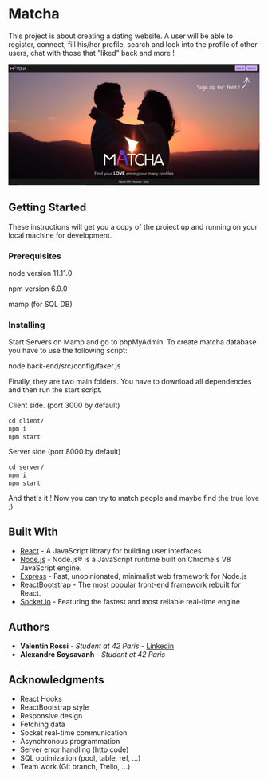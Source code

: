 # Matcha

This project is about creating a dating website.
A user will be able to register, connect, fill his/her profile, search and look into the profile of other users, chat with those that "liked" back and more !

![alt text](front-end/public/img/homepage.PNG)

## Getting Started

These instructions will get you a copy of the project up and running on your local machine for development.

### Prerequisites

node version 11.11.0

npm version 6.9.0

mamp (for SQL DB)

### Installing

Start Servers on Mamp and go to phpMyAdmin. To create matcha database you have to use the following script:

node back-end/src/config/faker.js

Finally, they are two main folders. You have to download all dependencies and then run the start script.

Client side. (port 3000 by default)

```
cd client/
npm i
npm start
```

Server side (port 8000 by default)

```
cd server/
npm i
npm start
```

And that's it ! Now you can try to match people and maybe find the true love ;)

## Built With

- [React](https://reactjs.org/) - A JavaScript library for building user interfaces
- [Node.js](https://nodejs.org/en/) - Node.js® is a JavaScript runtime built on Chrome's V8 JavaScript engine.
- [Express](https://expressjs.com/) - Fast, unopinionated, minimalist web framework for Node.js
- [ReactBootstrap](https://react-bootstrap.github.io/) - The most popular front-end framework rebuilt for React.
- [Socket.io](https://socket.io/) - Featuring the fastest and most reliable real-time engine

## Authors

- **Valentin Rossi** - _Student at 42 Paris_ - [Linkedin](https://www.linkedin.com/in/valentin-rossi-8a5639a6/)
- **Alexandre Soysavanh** - _Student at 42 Paris_

## Acknowledgments

- React Hooks
- ReactBootstrap style
- Responsive design
- Fetching data
- Socket real-time communication
- Asynchronous programmation
- Server error handling (http code)
- SQL optimization (pool, table, ref, ...)
- Team work (Git branch, Trello, ...)
